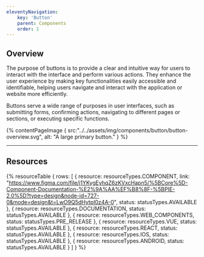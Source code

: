```yaml
---
eleventyNavigation:
    key: 'Button'
    parent: Components
    order: 1
---
```


## Overview
The purpose of buttons is to provide a clear and intuitive way for users to interact with the interface and perform various actions. They enhance the user experience by making key functionalities easily accessible and identifiable, helping users navigate and interact with the application or website more efficiently.

Buttons serve a wide range of purposes in user interfaces, such as submitting forms, confirming actions, navigating to different pages or sections, or executing specific functions.


{% contentPageImage {
    src:"../../assets/img/components/button/button-overview.svg",
    alt: "A large primary button."
} %}

---

## Resources

{% resourceTable {
    rows: [
        {
            resource: resourceTypes.COMPONENT,
            link: "https://www.figma.com/file/j1YKygEyhqZ6zKVxcHapn5/%5BCore%5D-Component-Documentation-%E2%9A%AA%EF%B8%8F-%5BPIE-2.0%5D?type=design&node-id=727-0&mode=design&t=LwO9Q5dHytpI0z4A-0",
            status: statusTypes.AVAILABLE
        },
        {
            resource: resourceTypes.DOCUMENTATION,
            status: statusTypes.AVAILABLE
        },
        {
            resource: resourceTypes.WEB_COMPONENTS,
            status: statusTypes.PRE_RELEASE
        },
        {
            resource: resourceTypes.VUE,
            status: statusTypes.AVAILABLE
        },
        {
            resource: resourceTypes.REACT,
            status: statusTypes.AVAILABLE
        },
        {
            resource: resourceTypes.IOS,
            status: statusTypes.AVAILABLE
        },
        {
            resource: resourceTypes.ANDROID,
            status: statusTypes.AVAILABLE
        }
    ]
} %}
